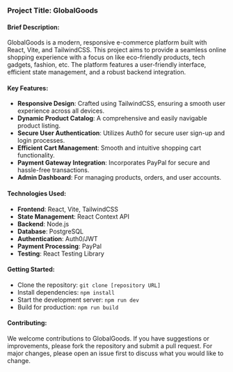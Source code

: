 

### Project Title: GlobalGoods

#### Brief Description:
GlobalGoods is a modern, responsive e-commerce platform built with React, Vite, and TailwindCSS. This project aims to provide a seamless online shopping experience with a focus on  like eco-friendly products, tech gadgets, fashion, etc. The platform features a user-friendly interface, efficient state management, and a robust backend integration.

#### Key Features:
- **Responsive Design**: Crafted using TailwindCSS, ensuring a smooth user experience across all devices.
- **Dynamic Product Catalog**: A comprehensive and easily navigable product listing.
- **Secure User Authentication**: Utilizes Auth0 for secure user sign-up and login processes.
- **Efficient Cart Management**: Smooth and intuitive shopping cart functionality.
- **Payment Gateway Integration**: Incorporates PayPal for secure and hassle-free transactions.
- **Admin Dashboard**: For managing products, orders, and user accounts.

#### Technologies Used:
- **Frontend**: React, Vite, TailwindCSS
- **State Management**: React Context API
- **Backend**: Node.js
- **Database**: PostgreSQL
- **Authentication**: Auth0/JWT
- **Payment Processing**: PayPal
- **Testing**: React Testing Library

#### Getting Started:
- Clone the repository: `git clone [repository URL]`
- Install dependencies: `npm install`
- Start the development server: `npm run dev`
- Build for production: `npm run build`

#### Contributing:
We welcome contributions to GlobalGoods. If you have suggestions or improvements, please fork the repository and submit a pull request. For major changes, please open an issue first to discuss what you would like to change.

